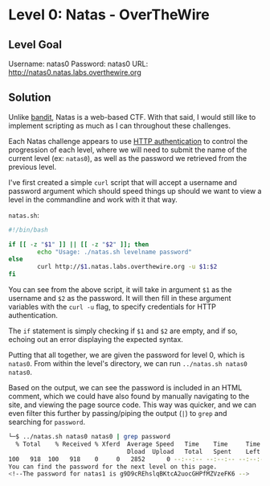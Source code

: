 # Level 0: Natas - OverTheWire

## Level Goal

Username: natas0
Password: natas0
URL:      http://natas0.natas.labs.overthewire.org

## Solution
Unlike [bandit](https://github.com/odacavo/overthewire/tree/main/00_bandit), Natas is a web-based CTF. With that said, I would still like to implement scripting as much as I can throughout these challenges.

Each Natas challenge appears to use [HTTP authentication](https://developer.mozilla.org/en-US/docs/Web/HTTP/Authentication) to control the progression of each level, where we will need to submit the name of the current level (ex: `natas0`), as well as the password we retrieved from the previous level.

I've first created a simple `curl` script that will accept a username and password argument which should speed things up should we want to view a level in the commandline and work with it that way.

`natas.sh`:

```bash
#!/bin/bash

if [[ -z "$1" ]] || [[ -z "$2" ]]; then
        echo "Usage: ./natas.sh levelname password"
else
        curl http://$1.natas.labs.overthewire.org -u $1:$2
fi
```

You can see from the above script, it will take in argument `$1` as the username and `$2` as the password. It will then fill in these argument variables with the `curl -u` flag, to specify credentials for HTTP authentication.

The `if` statement is simply checking if `$1` and `$2` are empty, and if so, echoing out an error displaying the expected syntax.

Putting that all together, we are given the password for level 0, which is `natas0`. From within the level's directory, we can run `../natas.sh natas0 natas0`.

Based on the output, we can see the password is included in an HTML comment, which we could have also found by manually navigating to the site, and viewing the page source code. This way was quicker, and we can even filter this further by passing/piping the output (`|`) to `grep` and searching for `password`.

```bash
└─$ ../natas.sh natas0 natas0 | grep password
  % Total    % Received % Xferd  Average Speed   Time    Time     Time  Current
                                 Dload  Upload   Total   Spent    Left  Speed
100   918  100   918    0     0   2852      0 --:--:-- --:--:-- --:--:--  2859
You can find the password for the next level on this page.
<!--The password for natas1 is g9D9cREhslqBKtcA2uocGHPfMZVzeFK6 -->
```